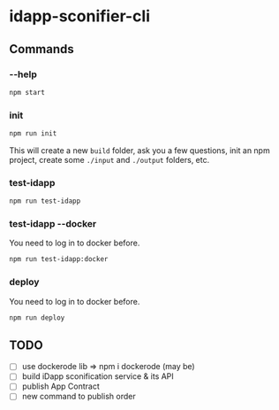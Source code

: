 # idapp-sconifier-cli

## Commands

### --help

```bash
npm start
```

### init

```bash
npm run init
```

This will create a new `build` folder,
ask you a few questions,
init an npm project,
create some `./input` and `./output` folders, etc.

### test-idapp

```bash
npm run test-idapp
```

### test-idapp --docker

You need to log in to docker before.

```bash
npm run test-idapp:docker
```

### deploy

You need to log in to docker before.

```bash
npm run deploy
```

## TODO

- [ ] use dockerode lib => npm i dockerode (may be)
- [ ] build iDapp sconification service & its API
- [ ] publish App Contract
- [ ] new command to publish order
